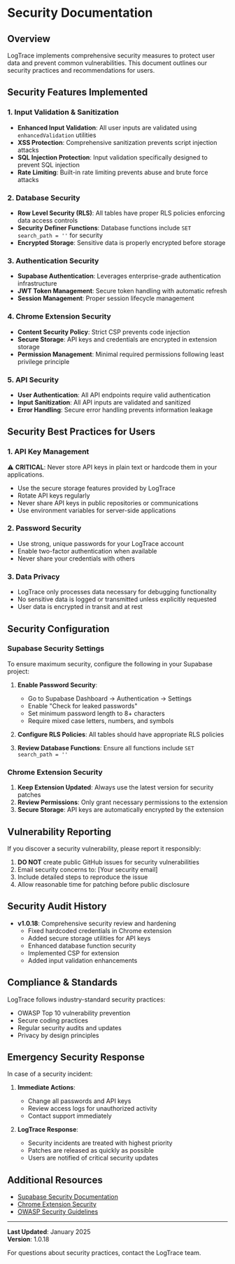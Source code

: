 # Security Documentation

## Overview

LogTrace implements comprehensive security measures to protect user data and prevent common vulnerabilities. This document outlines our security practices and recommendations for users.

## Security Features Implemented

### 1. Input Validation & Sanitization

- **Enhanced Input Validation**: All user inputs are validated using `enhancedValidation` utilities
- **XSS Protection**: Comprehensive sanitization prevents script injection attacks
- **SQL Injection Protection**: Input validation specifically designed to prevent SQL injection
- **Rate Limiting**: Built-in rate limiting prevents abuse and brute force attacks

### 2. Database Security

- **Row Level Security (RLS)**: All tables have proper RLS policies enforcing data access controls
- **Security Definer Functions**: Database functions include `SET search_path = ''` for security
- **Encrypted Storage**: Sensitive data is properly encrypted before storage

### 3. Authentication Security

- **Supabase Authentication**: Leverages enterprise-grade authentication infrastructure
- **JWT Token Management**: Secure token handling with automatic refresh
- **Session Management**: Proper session lifecycle management

### 4. Chrome Extension Security

- **Content Security Policy**: Strict CSP prevents code injection
- **Secure Storage**: API keys and credentials are encrypted in extension storage
- **Permission Management**: Minimal required permissions following least privilege principle

### 5. API Security

- **User Authentication**: All API endpoints require valid authentication
- **Input Sanitization**: All API inputs are validated and sanitized
- **Error Handling**: Secure error handling prevents information leakage

## Security Best Practices for Users

### 1. API Key Management

⚠️ **CRITICAL**: Never store API keys in plain text or hardcode them in your applications.

- Use the secure storage features provided by LogTrace
- Rotate API keys regularly
- Never share API keys in public repositories or communications
- Use environment variables for server-side applications

### 2. Password Security

- Use strong, unique passwords for your LogTrace account
- Enable two-factor authentication when available
- Never share your credentials with others

### 3. Data Privacy

- LogTrace only processes data necessary for debugging functionality
- No sensitive data is logged or transmitted unless explicitly requested
- User data is encrypted in transit and at rest

## Security Configuration

### Supabase Security Settings

To ensure maximum security, configure the following in your Supabase project:

1. **Enable Password Security**: 
   - Go to Supabase Dashboard → Authentication → Settings
   - Enable "Check for leaked passwords"
   - Set minimum password length to 8+ characters
   - Require mixed case letters, numbers, and symbols

2. **Configure RLS Policies**: All tables should have appropriate RLS policies

3. **Review Database Functions**: Ensure all functions include `SET search_path = ''`

### Chrome Extension Security

1. **Keep Extension Updated**: Always use the latest version for security patches
2. **Review Permissions**: Only grant necessary permissions to the extension
3. **Secure Storage**: API keys are automatically encrypted by the extension

## Vulnerability Reporting

If you discover a security vulnerability, please report it responsibly:

1. **DO NOT** create public GitHub issues for security vulnerabilities
2. Email security concerns to: [Your security email]
3. Include detailed steps to reproduce the issue
4. Allow reasonable time for patching before public disclosure

## Security Audit History

- **v1.0.18**: Comprehensive security review and hardening
  - Fixed hardcoded credentials in Chrome extension
  - Added secure storage utilities for API keys
  - Enhanced database function security
  - Implemented CSP for extension
  - Added input validation enhancements

## Compliance & Standards

LogTrace follows industry-standard security practices:

- OWASP Top 10 vulnerability prevention
- Secure coding practices
- Regular security audits and updates
- Privacy by design principles

## Emergency Security Response

In case of a security incident:

1. **Immediate Actions**:
   - Change all passwords and API keys
   - Review access logs for unauthorized activity
   - Contact support immediately

2. **LogTrace Response**:
   - Security incidents are treated with highest priority
   - Patches are released as quickly as possible
   - Users are notified of critical security updates

## Additional Resources

- [Supabase Security Documentation](https://supabase.com/docs/guides/auth/auth-deep-dive/auth-deep-dive)
- [Chrome Extension Security](https://developer.chrome.com/docs/extensions/mv3/security/)
- [OWASP Security Guidelines](https://owasp.org/www-project-top-ten/)

---

**Last Updated**: January 2025  
**Version**: 1.0.18

For questions about security practices, contact the LogTrace team.